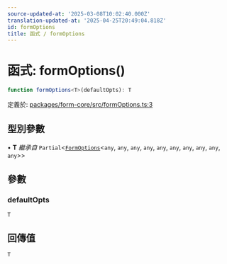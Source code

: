```yaml
---
source-updated-at: '2025-03-08T10:02:40.000Z'
translation-updated-at: '2025-04-25T20:49:04.818Z'
id: formOptions
title: 函式 / formOptions
---
```

# 函式: formOptions()

```ts
function formOptions<T>(defaultOpts): T
```

定義於: [packages/form-core/src/formOptions.ts:3](https://github.com/TanStack/form/blob/main/packages/form-core/src/formOptions.ts#L3)

## 型別參數

• **T** *繼承自* `Partial`\<[`FormOptions`](../interfaces/formoptions.md)\<`any`, `any`, `any`, `any`, `any`, `any`, `any`, `any`, `any`, `any`\>\>

## 參數

### defaultOpts

`T`

## 回傳值

`T`
